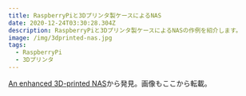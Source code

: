 ```yaml
---
title: RaspberryPiと3Dプリンタ製ケースによるNAS
date: 2020-12-24T03:30:28.304Z
description: RaspberryPiと3Dプリンタ製ケースによるNASの作例を紹介します。
image: /img/3dprinted-nas.jpg
tags:
  - RaspberryPi
  - 3Dプリンタ
---
```

[An enhanced 3D-printed NAS](https://chapelierfou.org/blog/an-enhanced-3d-printed-nas.html)から発見。画像もここから転載。
